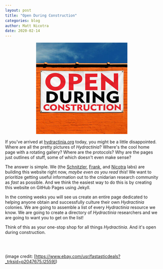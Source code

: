 ```yaml
---
layout: post
title: "Open During Construction"
categories: blog
author: Matt Nicotra
date: 2020-02-14
---
```


<p align="center">
  <img src="/assets/img/openduringconstruction.jpg">
</p>

If you've arrived at [hydractinia.org](http://hydractinia.org) today, you might be a little disappointed. Where are all the pretty pictures of *Hydractinia*? Where's the cool home page with a rotating gallery? Where are the protocols? Why are the pages just outlines of stuff, some of which doesn't even make sense?

The answer is simple. We (the [Schnitzler], [Frank], and [Nicotra] labs) are building this website right now, *maybe even as you read this*! We want to prioritize getting useful information out to the cnidarian research community as *fast* as possible. And we think the easiest way to do this is by creating this website on GitHub Pages using Jekyll.

In the coming weeks you will see us create an entire page dedicated to helping anyone obtain and successfully culture their own *Hydractinia* colonies. We are going to assemble a list of every *Hydractinia* resource we know. We are going to create a directory of *Hydractinia* researchers and we are going to want you to get on the list!

Think of this as your one-stop shop for all things *Hydractinia*. And it's open during construction.

&nbsp;  
&nbsp;  

(image credit: [https://www.ebay.com/usr/fastasticdeals?_trksid=p2047675.l2559])

[Schnitzler]: https://www.whitney.ufl.edu/people/current-research-faculty/christine-e-schnitzler-phd/
[Frank]: https://urifranklab.org
[Nicotra]: https://nicotralab.org
